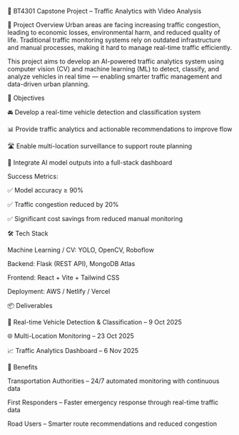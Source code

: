 🚦 BT4301 Capstone Project – Traffic Analytics with Video Analysis

📍 Project Overview
Urban areas are facing increasing traffic congestion, leading to economic losses, environmental harm, and reduced quality of life. Traditional traffic monitoring systems rely on outdated infrastructure and manual processes, making it hard to manage real-time traffic efficiently.

This project aims to develop an AI-powered traffic analytics system using computer vision (CV) and machine learning (ML) to detect, classify, and analyze vehicles in real time — enabling smarter traffic management and data-driven urban planning.

🎯 Objectives

  🚘 Develop a real-time vehicle detection and classification system
  
  📊 Provide traffic analytics and actionable recommendations to improve flow
  
  🛣️ Enable multi-location surveillance to support route planning
  
  🤖 Integrate AI model outputs into a full-stack dashboard

Success Metrics:

  ✅ Model accuracy ≥ 90%
  
  ✅ Traffic congestion reduced by 20%
  
  ✅ Significant cost savings from reduced manual monitoring

🛠️ Tech Stack

  Machine Learning / CV: YOLO, OpenCV, Roboflow
  
  Backend: Flask (REST API), MongoDB Atlas
  
  Frontend: React + Vite + Tailwind CSS
  
  Deployment: AWS / Netlify / Vercel

📦 Deliverables

  🧠 Real-time Vehicle Detection & Classification – 9 Oct 2025
  
  🌐 Multi-Location Monitoring – 23 Oct 2025
  
  📈 Traffic Analytics Dashboard – 6 Nov 2025
  
🌟 Benefits

  Transportation Authorities – 24/7 automated monitoring with continuous data
  
  First Responders – Faster emergency response through real-time traffic data
  
  Road Users – Smarter route recommendations and reduced congestion
